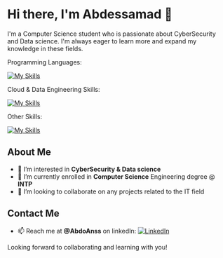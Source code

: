# Hi there, I'm Abdessamad 👋

I'm a Computer Science student who is passionate about CyberSecurity and Data science. I'm always eager to learn more and expand my knowledge in these fields.

Programming Languages:

[![My Skills](https://skillicons.dev/icons?i=js,html,css,java,nodejs,express)](https://github.com/AbdoAnss/)

Cloud & Data Engineering Skills:

[![My Skills](https://skillicons.dev/icons?i=python,mysql,bash,git,docker,k8s)](https://github.com/AbdoAnss/)

Other Skills:

[![My Skills](https://skillicons.dev/icons?i=figma,latex)](https://github.com/AbdoAnss/)



## About Me
- 👀 I’m interested in **CyberSecurity & Data science**
- 🌱 I’m currently enrolled in **Computer Science** Engineering degree @ **INTP**
- 💞️ I’m looking to collaborate on any projects related to the IT field

## Contact Me
- 📫 Reach me at **@AbdoAnss** on linkedIn:  [![LinkedIn](https://skillicons.dev/icons?i=linkedin)](https://www.linkedin.com/in/abdoanss/)

Looking forward to collaborating and learning with you!


<!---
AbdoAnss/AbdoAnss is a ✨ special ✨ repository because its `README.md` (this file) appears on your GitHub profile.
You can click the Preview link to take a look at your changes.
--->
